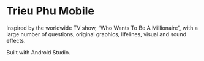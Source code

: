 # Trieu Phu Mobile
Inspired by the worldwide TV show, “Who Wants To Be A Millionaire”, with a large number of questions, original graphics, lifelines, visual and sound effects.

Built with Android Studio.
